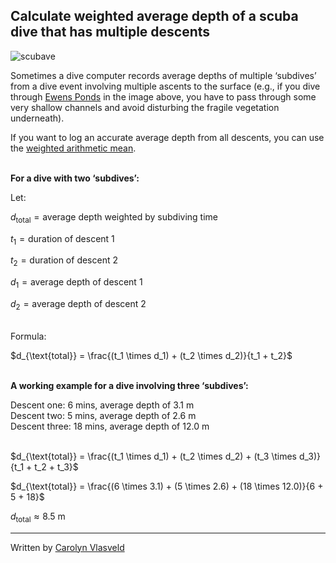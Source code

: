 ## Calculate weighted average depth of a scuba dive that has multiple descents

![scubave](https://github.com/carolynvlasveld/resources/blob/main/scubaave.jpg)

Sometimes a dive computer records average depths of multiple ‘subdives’ from a dive event involving multiple ascents to the surface (e.g., if you dive through [Ewens Ponds](https://www.parks.sa.gov.au/parks/ewens-ponds-conservation-park) in the image above, you have to pass through some very shallow channels and avoid disturbing the fragile vegetation underneath).

If you want to log an accurate average depth from all descents, you can use the [weighted arithmetic mean](https://en.wikipedia.org/wiki/Weighted_arithmetic_mean).

<br>**For a dive with two ‘subdives’:**

Let:

$d_{\text{total}} = \text{average depth weighted by subdiving time}$

$t_1 = \text{duration of descent 1}$

$t_2 = \text{duration of descent 2}$

$d_1 = \text{average depth of descent 1}$

$d_2 = \text{average depth of descent 2}$<br>

<br>Formula:

$d_{\text{total}} = \frac{(t_1 \times d_1) + (t_2 \times d_2)}{t_1 + t_2}$

<br>**A working example for a dive involving three ‘subdives’:**

Descent one: 6 mins, average depth of 3.1 m\
Descent two: 5 mins, average depth of 2.6 m\
Descent three: 18 mins, average depth of 12.0 m<br><br>

$d_{\text{total}} = \frac{(t_1 \times d_1) + (t_2 \times d_2) + (t_3 \times d_3)}{t_1 + t_2 + t_3}$

$d_{\text{total}} = \frac{(6 \times 3.1) + (5 \times 2.6) + (18 \times 12.0)}{6 + 5 + 18}$

$d_{\text{total}} \approx \text{8.5 m}$

---

Written by [Carolyn Vlasveld](https://carolynvlasveld.github.io/)

